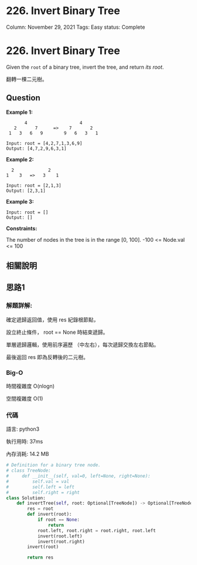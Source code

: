 # 226. Invert Binary Tree

Column: November 29, 2021
Tags: Easy
status: Complete

# 226. Invert Binary Tree

Given the `root` of a binary tree, invert the tree, and return *its root*.

翻轉一棵二元樹。

## Question

**Example 1:**

```
       4                    4
   2       7      =>    7       2
 1   3   6   9        9   6   3   1

Input: root = [4,2,7,1,3,6,9]
Output: [4,7,2,9,6,3,1]
```

**Example 2:**

```
  2             2
1    3   =>   3    1

Input: root = [2,1,3]
Output: [2,3,1]
```

**Example 3:**

```
Input: root = []
Output: []
```

**Constraints:**

The number of nodes in the tree is in the range [0, 100].
-100 <= Node.val <= 100

## 相關說明

## 思路1

### 解題詳解:

確定遞歸返回值，使用 res 紀錄根節點，

設立終止條件， root == None 時結束遞歸。

單層遞歸邏輯，使用前序遍歷 （中左右），每次遞歸交換左右節點。

最後返回 res 即為反轉後的二元樹。

### Big-O

時間複雜度 O(nlogn)

空間複雜度 O(1)

### 代碼

語言: python3

執行用時: 37ms 

內存消耗: 14.2 MB

```python
# Definition for a binary tree node.
# class TreeNode:
#     def __init__(self, val=0, left=None, right=None):
#         self.val = val
#         self.left = left
#         self.right = right
class Solution:
    def invertTree(self, root: Optional[TreeNode]) -> Optional[TreeNode]:
        res = root
        def invert(root):
            if root == None:
                return
            root.left, root.right = root.right, root.left
            invert(root.left)
            invert(root.right)
        invert(root)

        return res
```